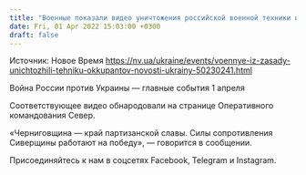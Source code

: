 ```yaml
---
title: "Военные показали видео уничтожения российской военной техники из засады в Черниговской области"
date: Fri, 01 Apr 2022 15:03:00 +0300
draft: false
---
```

Источник: Новое Время https://nv.ua/ukraine/events/voennye-iz-zasady-unichtozhili-tehniku-okkupantov-novosti-ukrainy-50230241.html


Война России против Украины — главные события 1 апреля

Соответствующее видео обнародовали на странице Оперативного командования Север.

«Черниговщина — край партизанской славы. Силы сопротивления Сиверщины работают на победу», — говорится в сообщении.

Присоединяйтесь к нам в соцсетях Facebook, Telegram и Instagram.
